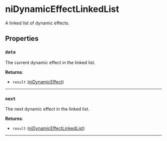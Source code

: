 <!---
	This file is autogenerated. Do not edit this file manually. Your changes will be ignored.
	More information: https://github.com/MWSE/MWSE/tree/master/docs
-->

# niDynamicEffectLinkedList

A linked list of dynamic effects.

## Properties

### `data`

The current dynamic effect in the linked list.

**Returns**:

* `result` ([niDynamicEffect](../../types/niDynamicEffect))

***

### `next`

The next dynamic effect in the linked list.

**Returns**:

* `result` ([niDynamicEffectLinkedList](../../types/niDynamicEffectLinkedList))

***

